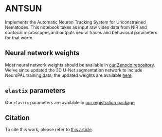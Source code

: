 # ANTSUN

Implements the Automatic Neuron Tracking System for Unconstrained Nematodes. This notebook takes as input raw video data from NIR and confocal microscopes and outputs neural traces and behavioral parameters for that worm.

## Neural network weights

Most neural network weights should be available in [our Zenodo repository](https://zenodo.org/records/8185377). We've since updated the 3D U-Net segmentation network to include NeuroPAL training data; the updated weights are available [here](https://www.dropbox.com/scl/fo/zn530f0lnw9p8wqssqfwq/h?rlkey=01izs13oa9ef4hdw9ielhaqcx&dl=0).

## `elastix` parameters

Our `elastix` parameters are available in [our registration package](https://github.com/flavell-lab/RegistrationGraph.jl/tree/master/params)

## Citation
To cite this work, please refer to [this article](https://github.com/flavell-lab/AtanasKim-Cell2023/tree/main#citation).
